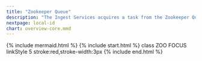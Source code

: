 ```yaml
---
title: "Zookeeper Queue"
description: "The Ingest Services acquires a task from the Zookeeper Queue"
nextpage: local-id
chart: overview-core.mmd
---
```

{% include mermaid.html %}
{% include start.html %}
  class ZOO FOCUS
  linkStyle 5 stroke:red,stroke-width:3px
{% include end.html %}

